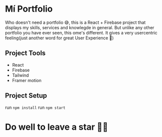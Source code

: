 # Mí Portfolio 
Who doesn't need a portfolio 😅, this is a React + Firebase project that displays my skills, services and knowlegde in general. But unlike any other portfolio you have ever seen, this ome's different. It gives a very usercentric feeling(just another word for great User Experience 👀) 

## Project Tools
 * React
 * Firebase
 * Tailwind
 * Framer motion

## Project Setup
run ```npm install```
run ```npm start```
# Do well to leave a star 🌟✨
